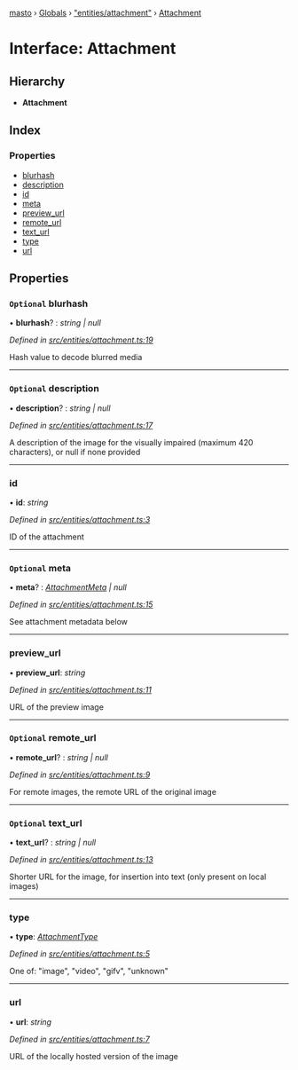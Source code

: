 [masto](../README.md) › [Globals](../globals.md) › ["entities/attachment"](../modules/_entities_attachment_.md) › [Attachment](_entities_attachment_.attachment.md)

# Interface: Attachment

## Hierarchy

* **Attachment**

## Index

### Properties

* [blurhash](_entities_attachment_.attachment.md#optional-blurhash)
* [description](_entities_attachment_.attachment.md#optional-description)
* [id](_entities_attachment_.attachment.md#id)
* [meta](_entities_attachment_.attachment.md#optional-meta)
* [preview_url](_entities_attachment_.attachment.md#preview_url)
* [remote_url](_entities_attachment_.attachment.md#optional-remote_url)
* [text_url](_entities_attachment_.attachment.md#optional-text_url)
* [type](_entities_attachment_.attachment.md#type)
* [url](_entities_attachment_.attachment.md#url)

## Properties

### `Optional` blurhash

• **blurhash**? : *string | null*

*Defined in [src/entities/attachment.ts:19](https://github.com/neet/masto.js/blob/b9f6bdd/src/entities/attachment.ts#L19)*

Hash value to decode blurred media

___

### `Optional` description

• **description**? : *string | null*

*Defined in [src/entities/attachment.ts:17](https://github.com/neet/masto.js/blob/b9f6bdd/src/entities/attachment.ts#L17)*

A description of the image for the visually impaired (maximum 420 characters), or null if none provided

___

###  id

• **id**: *string*

*Defined in [src/entities/attachment.ts:3](https://github.com/neet/masto.js/blob/b9f6bdd/src/entities/attachment.ts#L3)*

ID of the attachment

___

### `Optional` meta

• **meta**? : *[AttachmentMeta](_entities_attachment_.attachmentmeta.md) | null*

*Defined in [src/entities/attachment.ts:15](https://github.com/neet/masto.js/blob/b9f6bdd/src/entities/attachment.ts#L15)*

See attachment metadata below

___

###  preview_url

• **preview_url**: *string*

*Defined in [src/entities/attachment.ts:11](https://github.com/neet/masto.js/blob/b9f6bdd/src/entities/attachment.ts#L11)*

URL of the preview image

___

### `Optional` remote_url

• **remote_url**? : *string | null*

*Defined in [src/entities/attachment.ts:9](https://github.com/neet/masto.js/blob/b9f6bdd/src/entities/attachment.ts#L9)*

For remote images, the remote URL of the original image

___

### `Optional` text_url

• **text_url**? : *string | null*

*Defined in [src/entities/attachment.ts:13](https://github.com/neet/masto.js/blob/b9f6bdd/src/entities/attachment.ts#L13)*

Shorter URL for the image, for insertion into text (only present on local images)

___

###  type

• **type**: *[AttachmentType](../modules/_entities_attachment_.md#attachmenttype)*

*Defined in [src/entities/attachment.ts:5](https://github.com/neet/masto.js/blob/b9f6bdd/src/entities/attachment.ts#L5)*

One of: "image", "video", "gifv", "unknown"

___

###  url

• **url**: *string*

*Defined in [src/entities/attachment.ts:7](https://github.com/neet/masto.js/blob/b9f6bdd/src/entities/attachment.ts#L7)*

URL of the locally hosted version of the image
